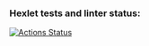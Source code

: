 ### Hexlet tests and linter status:
[![Actions Status](https://github.com/MenzurenkoKirill/java-project-61/workflows/hexlet-check/badge.svg)](https://github.com/MenzurenkoKirill/java-project-61/actions)